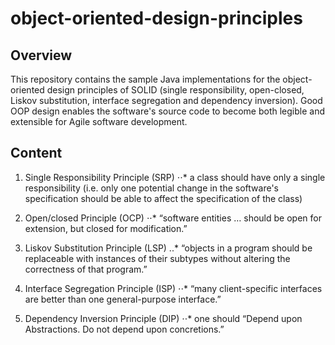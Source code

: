 # object-oriented-design-principles

## Overview
This repository contains the sample Java implementations for the object-oriented design principles of SOLID (single responsibility, open-closed, Liskov substitution, interface segregation and dependency inversion). Good OOP design enables the software's source code to become both legible and extensible for Agile software development. 

## Content
1. Single Responsibility Principle (SRP)
⋅⋅* a class should have only a single responsibility (i.e. only one potential change in the software's specification should be able to affect the specification of the class)

2. Open/closed Principle (OCP)
⋅⋅* “software entities … should be open for extension, but closed for modification.”

3. Liskov Substitution Principle (LSP)
..* “objects in a program should be replaceable with instances of their subtypes without altering the correctness of that program.”

4. Interface Segregation Principle (ISP)
⋅⋅* “many client-specific interfaces are better than one general-purpose interface.”

5. Dependency Inversion Principle (DIP)
⋅⋅* one should “Depend upon Abstractions. Do not depend upon concretions.”